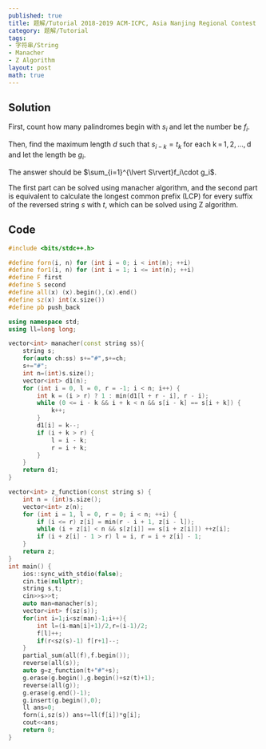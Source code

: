 ```yaml
---
published: true
title: 题解/Tutorial 2018-2019 ACM-ICPC, Asia Nanjing Regional Contest M - Mediocre String Problem
category: 题解/Tutorial
tags:
- 字符串/String
- Manacher
- Z Algorithm
layout: post
math: true
---
```


<!-- more -->

## Solution

First, count how many palindromes begin with $s_i$ and let the number be $f_i$.

Then, find the maximum length $d$ such that $s_{i - k} = t_k$ for each k = 1, 2, ..., d and let the length be $g_i$.

The answer should be $\sum_{i=1}^{\lvert S\rvert}f_i\cdot g_i$.

The first part can be solved using manacher algorithm, and the second part is equivalent to calculate the longest common prefix (LCP) for every suffix of the reversed string $s$  with $t$, which can be solved using Z algorithm.

## Code

```cpp
#include <bits/stdc++.h>

#define forn(i, n) for (int i = 0; i < int(n); ++i)
#define for1(i, n) for (int i = 1; i <= int(n); ++i)
#define F first
#define S second
#define all(x) (x).begin(),(x).end()
#define sz(x) int(x.size())
#define pb push_back

using namespace std;
using ll=long long;

vector<int> manacher(const string ss){
    string s;
    for(auto ch:ss) s+="#",s+=ch;
    s+="#";
    int n=(int)s.size();
    vector<int> d1(n);
    for (int i = 0, l = 0, r = -1; i < n; i++) {
        int k = (i > r) ? 1 : min(d1[l + r - i], r - i);
        while (0 <= i - k && i + k < n && s[i - k] == s[i + k]) {
            k++;
        }
        d1[i] = k--;
        if (i + k > r) {
            l = i - k;
            r = i + k;
        }
    }
    return d1;
}

vector<int> z_function(const string s) {
    int n = (int)s.size();
    vector<int> z(n);
    for (int i = 1, l = 0, r = 0; i < n; ++i) {
        if (i <= r) z[i] = min(r - i + 1, z[i - l]);
        while (i + z[i] < n && s[z[i]] == s[i + z[i]]) ++z[i];
        if (i + z[i] - 1 > r) l = i, r = i + z[i] - 1;
    }
    return z;
}
int main() {
    ios::sync_with_stdio(false);
    cin.tie(nullptr);
    string s,t;
    cin>>s>>t;
    auto man=manacher(s);
    vector<int> f(sz(s));
    for(int i=1;i<sz(man)-1;i++){
        int l=(i-man[i]+1)/2,r=(i-1)/2;
        f[l]++;
        if(r<sz(s)-1) f[r+1]--;
    }
    partial_sum(all(f),f.begin());
    reverse(all(s));
    auto g=z_function(t+"#"+s);
    g.erase(g.begin(),g.begin()+sz(t)+1);
    reverse(all(g));
    g.erase(g.end()-1);
    g.insert(g.begin(),0);
    ll ans=0;
    forn(i,sz(s)) ans+=ll(f[i])*g[i];
    cout<<ans;
    return 0;
}
```
